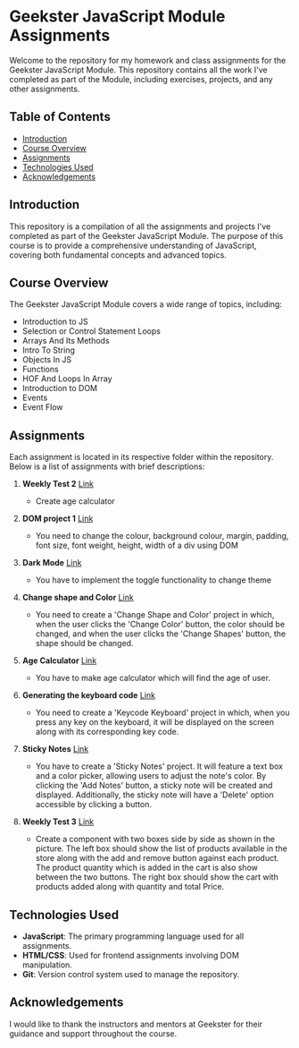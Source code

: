
# Geekster JavaScript Module Assignments

Welcome to the repository for my homework and class assignments for the Geekster JavaScript Module. This repository contains all the work I've completed as part of the Module, including exercises, projects, and any other assignments.

## Table of Contents

- [Introduction](#introduction)
- [Course Overview](#course-overview)
- [Assignments](#assignments)
- [Technologies Used](#technologies-used)
- [Acknowledgements](#acknowledgements)

## Introduction

This repository is a compilation of all the assignments and projects I've completed as part of the Geekster JavaScript Module. The purpose of this course is to provide a comprehensive understanding of JavaScript, covering both fundamental concepts and advanced topics.

## Course Overview

The Geekster JavaScript Module covers a wide range of topics, including:

- Introduction to JS
- Selection or Control Statement Loops
- Arrays And Its Methods
- Intro To String
- Objects In JS
- Functions
- HOF And Loops In Array
- Introduction to DOM
- Events
- Event Flow

## Assignments

Each assignment is located in its respective folder within the repository. Below is a list of assignments with brief descriptions:

1. **Weekly Test 2** [Link](https://priyanka-sharma-paul.github.io/GEEKSTER-JS/weekly-test/weekly-test-2/)
   - Create age calculator

2. **DOM project 1** [Link](https://priyanka-sharma-paul.github.io/GEEKSTER-JS/DOM-project-1/)
   - You need to change the colour, background colour, margin, padding, font size, font weight, height, width of a div using DOM

3. **Dark Mode** [Link](https://priyanka-sharma-paul.github.io/GEEKSTER-JS/dark-mode/)
   - You have to implement the toggle functionality to change theme

4. **Change shape and Color** [Link](https://priyanka-sharma-paul.github.io/GEEKSTER-JS/change-shape-and-color/)
   - You need to create a 'Change Shape and Color' project in which, when the user clicks the 'Change Color' button, the color should be changed, and when the user clicks the 'Change Shapes' button, the shape should be changed.

5. **Age Calculator** [Link](https://priyanka-sharma-paul.github.io/GEEKSTER-JS/age-calculator/)
   - You have to make age calculator which will find the age of user.

6. **Generating the keyboard code** [Link](https://priyanka-sharma-paul.github.io/GEEKSTER-JS/generating-the-keyboard-code/)
   - You need to create a 'Keycode Keyboard' project in which, when you press any key on the keyboard, it will be displayed on the screen along with its corresponding key code.

7. **Sticky Notes** [Link](https://priyanka-sharma-paul.github.io/GEEKSTER-JS/sticky-notes/)
   - You have to create a 'Sticky Notes' project. It will feature a text box and a color picker, allowing users to adjust the note's color. By clicking the 'Add Notes' button, a sticky note will be created and displayed. Additionally, the sticky note will have a 'Delete' option accessible by clicking a button.

8. **Weekly Test 3** [Link](https://priyanka-sharma-paul.github.io/GEEKSTER-JS/weekly-test/weekly-test-3/)
   - Create a component with two boxes side by side as shown in the picture. The left box should show the list of products available in the store along with the add and remove button against each product. The product quantity which is added in the cart is also show between the two buttons. The right box should show the cart with products added along with quantity and total Price.



## Technologies Used

- **JavaScript**: The primary programming language used for all assignments.
- **HTML/CSS**: Used for frontend assignments involving DOM manipulation.
- **Git**: Version control system used to manage the repository.

## Acknowledgements

I would like to thank the instructors and mentors at Geekster for their guidance and support throughout the course.
